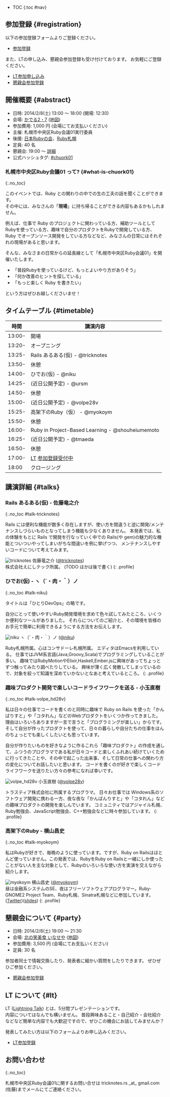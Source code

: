 * TOC
{:toc #nav}

## 参加登録 {#registration}

以下の参加登録フォームよりご登録ください。

* [参加登録](http://bit.ly/chuork01)

また、LTの申し込み、懇親会参加登録も受け付けております。
お気軽にご登録ください。

* [LT参加申し込み](http://bit.ly/chuork01-lt)
* [懇親会参加登録](http://bit.ly/chuork01-party)

## 開催概要 {#abstract}

* 日時: 2014/2/8(土) 13:00 〜 18:00 (開場: 12:30)
* 会場: [かでる2・7][] ([地図](https://maps.google.co.jp/maps?q=43.063107,141.345473&num=1&brcurrent=3,0x5f0b2997c2c14ff7:0x9db606f6a754b30b,0&t=m&z=18))
* 参加費用: 1,000 円 (会場にてお支払いください)
* 主催: 札幌市中央区Ruby会議01実行委員
* 後援: [日本Rubyの会][]、[Ruby札幌][]
* 定員: 40 名
* 懇親会: 19:00 〜 [詳細](#party)
* 公式ハッシュタグ: [#chuork01][]

[かでる2・7]: http://homepage.kaderu27.or.jp/
[日本Rubyの会]: http://ruby-no-kai.org/
[Ruby札幌]: http://ruby-sapporo.org/
[#chuork01]: https://twitter.com/search?q=%23chuork

### 札幌市中央区Ruby会議01 って? {#what-is-chuork01}
{:.no_toc}

このイベントでは、Ruby との関わりの中での生の工夫の話を聞くことができます。<br>
その中には、みなさんの「**現場**」に持ち帰ることができる内容もあるかもしれません。

例えば、仕事で Ruby のプロジェクトに関わっている方、補助ツールとしてRubyを使っている方、趣味で自分のプロダクトをRubyで開発している方、Ruby でオープンソース開発をしている方などなど、みなさんの日常にはそれぞれの現場があると思います。

そんな、みなさまの日常からの延長線として「札幌市中央区Ruby会議01」を開催いたします。

* 「普段Rubyを使っているけど、もっとよいやり方がありそう」
* 「何か改善のヒントを探している」
* 「もっと楽しく Ruby を書きたい」

という方はぜひお越しくださいませ！

## タイムテーブル {#timetable}

|時間  |講演内容|
|------|--------|
|13:00-|開場|
|13:20-|オープニング|
|13:25-|Rails あるある(仮) - @tricknotes|
|13:50-|休憩|
|14:00-|ひでお(仮) - @niku|
|14:25-|(近日公開予定) - @ursm|
|14:50-|休憩|
|15:00-|(近日公開予定) - @volpe28v|
|15:25-|高架下のRuby（仮） - @myokoym|
|15:50-|休憩|
|16:00-|Ruby in Project-Based Learning - @shouheiumemoto|
|16:25-|(近日公開予定) - @tmaeda|
|16:50-|休憩|
|17:00-|[LT](#lt) [参加登録受付中](http://bit.ly/chuork01-lt)|
|18:00 |クロージング|

## 講演詳細 {#talks}

### Rails あるある(仮) - 佐藤竜之介
{:.no_toc #talk-tricknotes}

Rails には便利な機能が数多く存在しますが、使い方を間違うと逆に開発/メンテナンスしづらいものとなってしまう機能も少なくありません。
本発表では、私の体験をもとに Rails で開発を行なっていく中での Rails(や gem)の魅力的な機能とついついやってしまいがちな間違いを例に挙げつつ、
メンテナンスしやすいコードについて考えてみます。

![tricknotes](https://fbcdn-sphotos-b-a.akamaihd.net/hphotos-ak-ash3/13508_374056796011580_1728315222_n.jpg)
佐藤竜之介 ([@tricknotes](https://github.com/tricknotes))<br/>
株式会社えにしテック所属。
(TODO ほかは後で書く)
{: .profile}

### ひでお(仮) - ヽ（´・肉・｀）ノ
{:.no_toc #talk-niku}

タイトルは「ひとりDevOps」の略です。

自分にとって使いやすいRuby開発環境を求めて色々試してみたところ、いくつか便利なツールがありました。
それらについてのご紹介と、その環境を皆様のお手元で簡単に利用できるようにする方法をお伝えします。

![niku](https://s.gravatar.com/avatar/a51816c3b11f79d9644a46105d513f1b.png)
ヽ（´・肉・｀）ノ ([@niku](https://github.com/niku))<br/>

Ruby札幌所属。心はコンサドーレ札幌所属。
エディタはEmacsを利用している。
仕事ではJVM系言語(Java,Groovy,Scala)でプログラミングしていることが多い。
趣味ではRubyMotionやElixir,Haskell,Ember.jsに興味があってちょっとずつ触ってみたり調べたりしている。
興味が薄く広く発散してしまっているので、対象を絞って知識を深めていかないとなあと考えているところ。
{: .profile}

### 趣味プロダクト開発で楽しいコードライフワークを送る - 小玉直樹
{:.no_toc #talk-volpe_hd28v}

私は日々の仕事でコードを書くのと同時に趣味で Ruby on Rails を使った「かんばりすと」や「コタれん」などのWebプロダクトをいくつか作ってきました。
理由はいろいろありますが一言で言うと「プログラミングが楽しい」からです。
そして自分が作ったプロダクトを使って、日々の暮らしや自分たちの仕事をほんのちょっとでも楽しくしたいとも思っています。

自分が作りたいものを好きなように作るこれら「趣味プロダクト」の作成を通して、ふつうのプログラマである私が日々コードと楽しくふれあい続けていくために行ってきたことや、その中で起こった出来事、そして日常の仕事への関わり方の変化についてお話したいと思います。
コードを書くのが好きで楽しくコードライフワークを送りたい方々の参考になれば幸いです。

![volpe_hd28v](https://s.gravatar.com/avatar/d43ec41b7e9cbf51b42f5343ebe89ef4.png)
小玉直樹 ([@volpe28v](https://github.com/volpe28v))<br/>

トラスティア株式会社に所属するプログラマ。
日々お仕事では Windows系のソフトウェア開発に携わる一方、夜な夜な「かんばんりすと」や「コタれん」などの趣味プロダクトの開発を楽しんでいます。
コミュニティではアジャイル札幌、Ruby勉強会、JavaScript勉強会、C++勉強会などに時々参加しています。
{: .profile}

### 高架下のRuby - 横山昌史
{:.no_toc #talk-myokoym}

私はRubyが好きで、毎晩のように使っています。ですが、Ruby on Railsはほとんど使っていません。この発表では、RubyをRuby on Railsと一緒にしか使ったことがない人を主な対象として、Rubyのいろいろな使い方を実演を交えながら紹介します。

![myokoym](http://myokoym.net/public/profile-myokoym-chuork01.jpg)
横山昌史 ([@myokoym](https://github.com/myokoym))<br>
昼は金融系システムのSE、夜はフリーソフトウェアプログラマー。Ruby-GNOME2 Project Team、Ruby札幌、Sinatra札幌などに参加しています。([Twitter](https://twitter.com/myokoym))([slides](http://slide.rabbit-shocker.org/authors/myokoym/))
{: .profile}

## 懇親会について {#party}

* 日時: 2014/2/8(土) 19:00 〜 21:30
* 会場: [北の笑美食 いなせや][] ([地図](https://maps.google.co.jp/maps?q=43.058921,141.350218&num=1&brcurrent=3,0x5f0b299b45607ae1:0x850628b2828d8342,0&t=m&z=19))
* 参加費用: 3,500 円 (会場にてお支払いください)
* 定員: 30 名

[北の笑美食 いなせや]: http://www.hotpepper.jp/strJ001008774/

参加者同士で情報交換したり、発表者に細かい質問をしたりできます。
ぜひぜひご参加ください。

* [懇親会参加登録](http://bit.ly/chuork01-party)

## LT について {#lt}

LT ([Lightning Talk][]) とは、5分間プレゼンテーションです。<br>
内容についてはなんでも構いません。
普段興味あること・自己紹介・会社紹介などなど簡単な内容でも大歓迎ですので、ぜひこの機会にお話してみませんか？

発表してみたい方は以下のフォームよりお申し込みください。

[Lightning Talk]: http://ja.wikipedia.org/wiki/%E3%83%A9%E3%82%A4%E3%83%88%E3%83%8B%E3%83%B3%E3%82%B0%E3%83%88%E3%83%BC%E3%82%AF

* [LT参加登録](http://bit.ly/chuork01-lt)

## お問い合わせ
{:.no_toc}

札幌市中央区Ruby会議01に関するお問い合せは tricknotes.rs \_at\_ gmail.com (佐藤)までメールにてご連絡ください。

